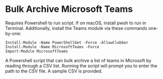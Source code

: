 # Bulk Archive Microsoft Teams

Requires Powershell to run script. If on macOS, install pwsh to run in Terminal.
Additionally, install the Teams module via these commands one-by-one:
```
Install-Module -Name PowerShellGet -Force -AllowClobber
Install-Module -Name MicrosoftTeams -Force
Import-Module MicrosoftTeams
```

A Powershell script that can bulk archive a list of teams in Microsoft by reading through a CSV
list. Running the script will prompt you to enter the path to the CSV file. A sample CSV is
provided.
